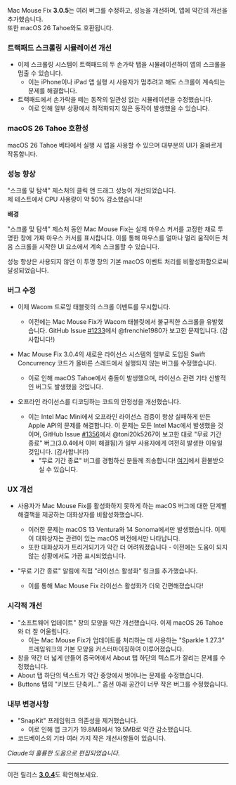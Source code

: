 Mac Mouse Fix **3.0.5**는 여러 버그를 수정하고, 성능을 개선하며, 앱에 약간의 개선을 추가했습니다. \
또한 macOS 26 Tahoe와도 호환됩니다.

### 트랙패드 스크롤링 시뮬레이션 개선

- 이제 스크롤링 시스템이 트랙패드의 두 손가락 탭을 시뮬레이션하여 앱의 스크롤을 멈출 수 있습니다.
    - 이는 iPhone이나 iPad 앱 실행 시 사용자가 멈추려고 해도 스크롤이 계속되는 문제를 해결합니다.
- 트랙패드에서 손가락을 떼는 동작의 일관성 없는 시뮬레이션을 수정했습니다.
    - 이로 인해 일부 상황에서 최적화되지 않은 동작이 발생했을 수 있습니다.



### macOS 26 Tahoe 호환성

macOS 26 Tahoe 베타에서 실행 시 앱을 사용할 수 있으며 대부분의 UI가 올바르게 작동합니다.



### 성능 향상

"스크롤 및 탐색" 제스처의 클릭 앤 드래그 성능이 개선되었습니다. \
제 테스트에서 CPU 사용량이 약 50% 감소했습니다!

**배경**

"스크롤 및 탐색" 제스처 동안 Mac Mouse Fix는 실제 마우스 커서를 고정한 채로 투명한 창에 가짜 마우스 커서를 표시합니다. 이를 통해 마우스를 얼마나 멀리 움직이든 처음 스크롤을 시작한 UI 요소에서 계속 스크롤할 수 있습니다.

성능 향상은 사용되지 않던 이 투명 창의 기본 macOS 이벤트 처리를 비활성화함으로써 달성되었습니다.





### 버그 수정

- 이제 Wacom 드로잉 태블릿의 스크롤 이벤트를 무시합니다.
    - 이전에는 Mac Mouse Fix가 Wacom 태블릿에서 불규칙한 스크롤을 유발했습니다. GitHub Issue [#1233](https://github.com/noah-nuebling/mac-mouse-fix/issues/1233)에서 @frenchie1980가 보고한 문제입니다. (감사합니다!)
    
- Mac Mouse Fix 3.0.4의 새로운 라이선스 시스템의 일부로 도입된 Swift Concurrency 코드가 올바른 스레드에서 실행되지 않는 버그를 수정했습니다.
    - 이로 인해 macOS Tahoe에서 충돌이 발생했으며, 라이선스 관련 기타 산발적인 버그도 발생했을 것입니다.
- 오프라인 라이선스를 디코딩하는 코드의 안정성을 개선했습니다.
    - 이는 Intel Mac Mini에서 오프라인 라이선스 검증이 항상 실패하게 만든 Apple API의 문제를 해결합니다. 이 문제는 모든 Intel Mac에서 발생했을 것이며, GitHub Issue [#1356](https://github.com/noah-nuebling/mac-mouse-fix/issues/1356)에서 @toni20k5267이 보고한 대로 "무료 기간 종료" 버그(3.0.4에서 이미 해결됨)가 일부 사용자에게 여전히 발생한 이유일 것입니다. (감사합니다!)
        - "무료 기간 종료" 버그를 경험하신 분들께 죄송합니다! [여기](https://redirect.macmousefix.com/?target=mmf-apply-for-refund)에서 환불받으실 수 있습니다.
     
     

### UX 개선

- 사용자가 Mac Mouse Fix를 활성화하지 못하게 하는 macOS 버그에 대한 단계별 해결책을 제공하는 대화상자를 비활성화했습니다.
    - 이러한 문제는 macOS 13 Ventura와 14 Sonoma에서만 발생했습니다. 이제 이 대화상자는 관련이 있는 macOS 버전에서만 나타납니다.
    - 또한 대화상자가 트리거되기가 약간 더 어려워졌습니다 - 이전에는 도움이 되지 않는 상황에서도 가끔 표시되었습니다.
    
- "무료 기간 종료" 알림에 직접 "라이선스 활성화" 링크를 추가했습니다.
    - 이를 통해 Mac Mouse Fix 라이선스 활성화가 더욱 간편해졌습니다!

### 시각적 개선

- "소프트웨어 업데이트" 창의 모양을 약간 개선했습니다. 이제 macOS 26 Tahoe와 더 잘 어울립니다.
    - 이는 Mac Mouse Fix가 업데이트를 처리하는 데 사용하는 "Sparkle 1.27.3" 프레임워크의 기본 모양을 커스터마이징하여 이루어졌습니다.
- 창을 약간 더 넓게 만들어 중국어에서 About 탭 하단의 텍스트가 잘리는 문제를 수정했습니다.
- About 탭 하단의 텍스트가 약간 중앙에서 벗어나는 문제를 수정했습니다.
- Buttons 탭의 "키보드 단축키..." 옵션 아래 공간이 너무 작은 버그를 수정했습니다.

### 내부 변경사항

- "SnapKit" 프레임워크 의존성을 제거했습니다.
    - 이로 인해 앱 크기가 19.8MB에서 19.5MB로 약간 감소했습니다.
- 코드베이스의 기타 여러 가지 작은 개선사항들이 있습니다.

*Claude의 훌륭한 도움으로 편집되었습니다.*

---

이전 릴리스 [**3.0.4**](https://github.com/noah-nuebling/mac-mouse-fix/releases/tag/3.0.4)도 확인해보세요.
